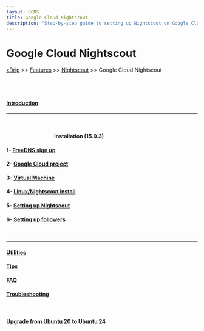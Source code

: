 ```yaml
---  
layout: GCNS  
title: Google Cloud Nightscout  
description: "Step‑by‑step guide to setting up Nightscout on Google Cloud using FreeDNS, a VM, and Linux installation via xDrip."  
---  
```

  
# Google Cloud Nightscout  
[xDrip](../../) >> [Features](../Features_page.md) >> [Nightscout](../Nightscout_page.md) >> Google Cloud Nightscout  
<br/>  
<br/>  
  
#### [Introduction](./GCNS/GCNS_Introduction.md)  
  
---  

<br/>  
  
####          **Installation** (15.0.3)
#### 1- [FreeDNS sign up](./FreeDNS.md)
#### 2- [Google Cloud project](./NS_GCProject.md)
#### 3- [Virtual Machine](./VirtualMachine.md)
#### 4- [Linux/Nightscout install](./NS_Install.md)
#### 5- [Setting up Nightscout](./NS_setup.md)
#### 6- [Setting up followers](./NS_Followers.md)  
<br/>  
  
---  
  
#### [Utilities](./GCNS/Utilities.md)
#### [Tips](./GCNS/Tips.md)
#### [FAQ](./GCNS/FAQ.md)
#### [Troubleshooting](./GCNS/Troubleshooting.md)
<br/>  
  
#### [Upgrade from Ubuntu 20 to Ubuntu 24](./GCNS/UpgradeToUbuntu24.md)
  
